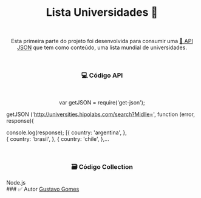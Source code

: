 <h1 align="center"> Lista Universidades 🚀</h1>
<br>
<p align="center">Esta primeira parte do projeto foi desenvolvida para consumir uma <a href="http://universities.hipolabs.com/search?Middle">🔗 API JSON</a> que tem como conteúdo, uma lista mundial de universidades.</p>
<br>
<h3 align="center">💻 Código API</h3>
<br>
<p align="center">var getJSON = require('get-json');

getJSON ('http://universities.hipolabs.com/search?Midlle=', function (error, response){
  
  console.log(response);
  [{
    country: 'argentina',
   },  
   {
    country: 'brasil',
   },
   {
    country: 'chile',
   },...</p>
<br>
<h3 align="center">🗃 Código Collection</h3>
<p align="center>db.universities.insert({})</p>
<br>
### 🛠 Tecnologias

ferramentas usadas no projeto:

- [Node.js](https://nodejs.org/en/)
<br>
### ✅ Autor
<a href="https://www.linkedin.com/in/gustavo-gomes-5541021b3">Gustavo Gomes</a>
